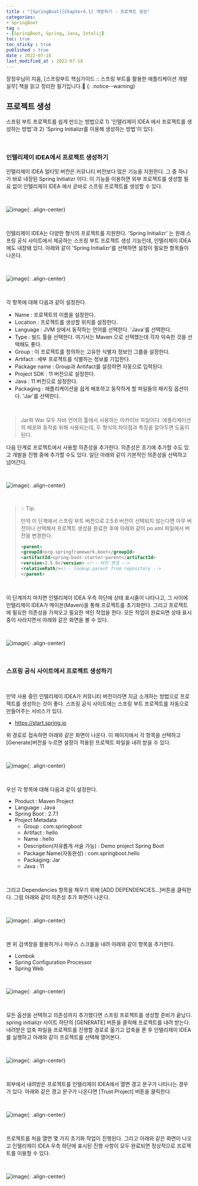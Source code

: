 ```yaml
---
title : "[SpringBoot][Chapter4.1] 개발하기 - 프로젝트 생성"
categories:
- SpringBoot
tag :
- [SpringBoot, Spring, Java, Intelij]
toc: true
toc_sticky : true
published : true
date : 2022-07-18
last_modified_at : 2022-07-18
---
```






장정우님이 지음, [스프링부트 핵심가이드 :: 스프링 부트를 활용한 애플리케이션 개발 실무] 책을 읽고 정리한 필기입니다.📢
{: .notice--warning}



## 프로젝트 생성

스프링 부트 프로젝트를 쉽게 만드는 방법으로 1) '인텔리제이 IDEA 에서 프로젝트를 생성하는 방법'과 2) 'Spring Initializr를 이용해 생성하는 방법'이 있다.

<br>

### 인텔리제이 IDEA에서 프로젝트 생성하기

인텔리제이 IDEA 얼티밋 버전은 커뮤니티 버전보다 많은 기능을 지원한다. 그 중 하나가 바로 내장된 Spring Initializr 이다. 이 기능을 이용하면 외부 프로젝트를 생성할 필요 없이 인텔리제이 IDEA 에서 곧바로 스프링 프로젝트를 생성할 수 있다.

<br>

![image](https://user-images.githubusercontent.com/13410737/179540768-ee7d561c-a77f-42c6-a248-f91c1e499891.png){: .align-center}

<br>

인텔리제이 IDEA는 다양한 형식의 프로젝트를 지원한다. 'Spring Initializr' 는 원래 스프링 공식 사이트에서 제공하는 스프링 부트 프로젝트 생성 기능인데, 인텔리제이 IDEA에도 내장돼 있다. 아래와 같이 'Spring Initializr'를 선택하면 설정이 필요한 항목들이 나온다.

<br>

![image](https://user-images.githubusercontent.com/13410737/179542672-87c91cc8-ed2b-4892-9664-2ce0922f33e2.png){: .align-center}

<br>

각 항목에 대해 다음과 같이 설정한다.

- Name : 프로젝트의 이름을 설정한다.
- Location : 프로젝트를 생성할 위치를 설정한다.
- Language : JVM 상에서 동작하는 언어를 선택한다. 'Java'를 선택한다.
- Type : 빌드 툴을 선택한다. 여기서는 Maven 으로 선택했는데 각자 익숙한 것을 선택해도 좋다.
- Group : 이 프로젝트를 정의하는 고유한 식별자 정보인 그룹을 설정한다. 
- Artifact : 세부 프로젝트를 식별하는 정보를 기입한다.
- Package name : Group과 Aritifact를 설정하면 자동으로 입력된다.
- Project SDK : 11 버전으로 설정한다.
- Java : 11 버전으로 설정한다.
- Packaging : 애플리케이션을 쉽게 배포하고 동작하게 할 파일들의 패키징 옵션이다. 'Jar'를 선택한다.

<br>

> Jar와 War 모두 자바 언어의 툴에서 사용하는 아카이브 파일이다. 애플리케이션의 배포와 동작을 위해 사용되는데, 두 형식의 차이점과 특징을 알아두면 도움이 된다.

다음 단계로 프로젝트에서 사용할 의존성을 추가한다. 의존성은 초기에 추가할 수도 있고 개발을 진행 중에 추가할 수도 있다. 일단 아래와 같이 기본적인 의존성을 선택하고 넘어간다.

<br>

![image](https://user-images.githubusercontent.com/13410737/179543583-45bca178-e42b-4c66-827b-ecfae317d58d.png){: .align-center}

<br>

>💡 Tip.
>
>만약 이 단계에서 스프링 부트 버전으로 2.5.6 버전이 선택되지 않는다면 아무 버전이나 선택해서 프로젝트 생성을 완료한 후에 아래와 같이 po.xml 파일에서 버전을 변경한다.
>
>```xml
><parent>
><groupId>org.springframework.boot</groupId>
><artifactId>spring-boot-starter-parent</artifactId>
><version>2.5.6</version> <!-- 버전 변경 -->
><relativePath/><!-- lookup parent from repository -->
></parent>
>```

<br>

이 단계까지 마치면 인텔리제이 IDEA 우측 하단에 상태 표시줄이 나타나고, 그 사이에 인텔리제이 IDEA가 메이븐(Maven)을 통해 프로젝트를 초기화한다. 그리고 프로젝트에 필요한 의존성을 가져오고 필요한 색인 작업을 한다. 모든 작업이 완료되면 상태 표시중이 사라지면서 아래와 같은 화면을 볼 수 있다.

<br>

![image](https://user-images.githubusercontent.com/13410737/179545536-95ff43e9-aa8c-4e6f-b901-09b1c30d9432.png){: .align-center}

<br>

### 스프링 공식 사이트에서 프로젝트 생성하기

<br>

만약 사용 중인 인텔리제이 IDEA가 커뮤니티 버전이라면 지금 소개하는 방법으로 프로젝트를 생성하는 것이 좋다. 스프링 공식 사이트에는 스프링 부트 프로젝트를 자동으로 만들어주는 서비스가 있다.

- https://start.spring.io

위 경로로 접속하면 아래와 같은 화면이 나온다. 이 페이지에서 각 항목을 선택하고 [Generate]버전을 누르면 설정이 적용된 프로젝트 파일을 내려 받을 수 있다.

<br>

![image](https://user-images.githubusercontent.com/13410737/179546208-c5fc4a22-6049-4b7c-bfd2-da9c547a27ef.png){: .align-center}

<br>

우선 각 항목에 대해 다음과 같이 설정한다.

- Product : Maven Project
- Language : Java
- Spring Boot : 2.7.1
- Project Metadata
  - Group : com.springboot
  - Artifact : hello
  - Name : hello
  - Description(자유롭게 서술 가능) : Demo project Spring Boot
  - Package Name(자동완성) : com.springboot.hello
  - Packaging: Jar
  - Java : 11

<br>

그리고 Dependencies 항목을 채우기 위해 [ADD DEPENDENCIES...]버튼을 클릭한다. 그럼 아래와 같이 의존성 추가 화면이 나온다.

<br>

![image](https://user-images.githubusercontent.com/13410737/179547040-b624162b-3985-4e42-9fd1-bb4bbd22a5d5.png){: .align-center}

<br>

맨 위 검색창을 활용하거나 마우스 스크롤을 내려 아래와 같이 항목을 추가한다.

- Lombok
- Spring Configuration Processor
- Spring Web

<br>

![image](https://user-images.githubusercontent.com/13410737/179547306-cc6f7a80-e884-46f6-9ad6-bd1eb3e5effa.png){: .align-center}

<br>

모든 옵션을 선택하고 의존성까지 추가했다면 스프링 프로젝트를 생성할 준비가 끝났다. spring initializr 사이트 하단의 [GENERATE] 버튼을 클릭해 프로젝트를 내려 받는다. 내려받은 압축 파일을 프로젝트를 진행할 경로로 옮기고 압축을 푼 후 인텔리제이 IDEA를 실행하고 아래와 같이 프로젝트를 선택해 열어본다.

<br>

![image](https://user-images.githubusercontent.com/13410737/179548037-b8344290-f6b3-4f82-8f14-5383ac22555e.png){: .align-center}

<br>

외부에서 내려받은 프로젝트를 인텔리제이 IDEA에서 열면 경고 문구가 나타나는 경우가 있다. 아래와 같은 경고 문구가 나온다면 [Trust Project] 버튼을 클릭한다.

<br>

![image](https://user-images.githubusercontent.com/13410737/179548138-f3104da7-a431-419b-a094-e015f9bbec61.png){: .align-center}

<br>

프로젝트를 처음 열면 몇 가지 초기화 작업이 진행된다. 그리고 아래와 같은 화면이 나오고 인텔리제이 IDEA 우측 하단에 표시된 진행 사항이 모두 완료되면 정상적으로 프로젝트를 이용할 수 있다.

<br>

![image](https://user-images.githubusercontent.com/13410737/179548394-9b83b2f9-6094-471f-95b3-39f3af7dc6c8.png){: .align-center}